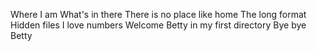 Where I am
What's in there
There is no place like home
The long format
Hidden files
I love numbers
Welcome
Betty in my first directory
Bye bye Betty

